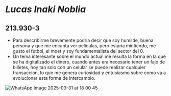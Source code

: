 # *Lucas Inaki Noblia*
## 213.930-3
- Para describirme brevemente podria decir que soy humilde, buena persona y que me encanta ver peliculas, pero estaria mintiendo, me gusto el futbol, el moet y soy fundamentalista del sector del 0.
- Un tema interesante sobre el mundo actual me resulta la forma en la que se ha digitalizado el dinero, cuando antes era necesario tener un fajo de billetes, hoy tan solo con un celular se puede realizar cualquier transaccion, lo que me genera curiosidad y entusiasmo sobre como va a evolucionar esta forma de intercambio.

![WhatsApp Image 2025-03-31 at 18 00 45](https://github.com/user-attachments/assets/0cdbd907-ab10-4e9f-b47c-39c4909d3c25)
